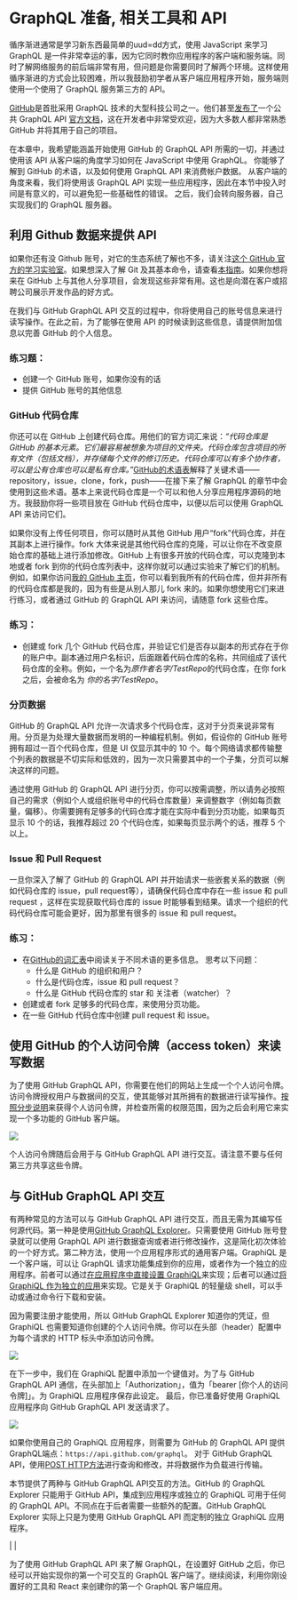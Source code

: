 # GraphQL 准备, 相关工具和 API

循序渐进通常是学习新东西最简单的uud=dd方式，使用 JavaScript 来学习 GraphQL 是一件非常幸运的事，因为它同时教你应用程序的客户端和服务端。同时了解网络服务的前后端非常有用，但问题是你需要同时了解两个环境。这样使用循序渐进的方式会比较困难，所以我鼓励初学者从客户端应用程序开始，服务端则使用一个使用了 GraphQL 服务第三方的 API。

[GitHub](https://github.com)是首批采用 GraphQL 技术的大型科技公司之一。他们甚至[发布了](https://githubengineering.com/the-github-graphql-api)一个公共 GraphQL API [官方文档](https://developer.github.com/v4)，这在开发者中非常受欢迎，因为大多数人都非常熟悉 GitHub 并将其用于自己的项目。

在本章中，我希望能涵盖开始使用 GitHub 的 GraphQL API 所需的一切，并通过使用该 API 从客户端的角度学习如何在 JavaScript 中使用 GraphQL。 你能够了解到 GitHub 的术语，以及如何使用 GraphQL API 来消费帐户数据。 从客户端的角度来看，我们将使用该 GraphQL API 实现一些应用程序，因此在本节中投入时间是有意义的，可以避免犯一些基础性的错误。 之后，我们会转向服务器，自己实现我们的 GraphQL 服务器。

## 利用 Github 数据来提供 API

如果你还有没 Github 账号，对它的生态系统了解也不多，请关注[这个 GitHub 官方的学习实验室](https://lab.github.com/)。如果想深入了解 Git 及其基本命令，请查看[本指南](https://www.robinwieruch.de/git-essential-commands/)。如果你想将来在 GitHub 上与其他人分享项目，会发现这些非常有用。这也是向潜在客户或招聘公司展示开发作品的好方式。

在我们与 GitHub GraphQL API 交互的过程中，你将使用自己的账号信息来进行读写操作。在此之前，为了能够在使用 API 的时候读到这些信息，请提供附加信息以完善 GitHub 的个人信息。

### 练习题：

* 创建一个 GitHub 账号，如果你没有的话
* 提供 GitHub 账号的其他信息

### GitHub 代码仓库

你还可以在 GitHub 上创建代码仓库。用他们的官方词汇来说：*“代码仓库是 GitHub 的基本元素。它们最容易被想象为项目的文件夹。代码仓库包含项目的所有文件（包括文档），并存储每个文件的修订历史。代码仓库可以有多个协作者，可以是公有仓库也可以是私有仓库。”*[GitHub的术语表](https://help.github.com/articles/github-glossary/)解释了关键术语——repository，issue，clone，fork，push——在接下来了解 GraphQL 的章节中会使用到这些术语。基本上来说代码仓库是一个可以和他人分享应用程序源码的地方。我鼓励你将一些项目放在 GitHub 代码仓库中，以便以后可以使用 GraphQL API 来访问它们。

如果你没有上传任何项目，你可以随时从其他 GitHub 用户“fork”代码仓库，并在其副本上进行操作。fork 大体来说是其他代码仓库的克隆，可以让你在不改变原始仓库的基础上进行添加修改。GitHub 上有很多开放的代码仓库，可以克隆到本地或者 fork 到你的代码仓库列表中，这样你就可以通过实验来了解它们的机制。例如，如果你访问[我的 GitHub 主页](https://github.com/rwieruch)，你可以看到我所有的代码仓库，但并非所有的代码仓库都是我的，因为有些是从别人那儿 fork 来的。如果你想使用它们来进行练习，或者通过 GitHub 的 GraphQL API 来访问，请随意 fork 这些仓库。

### 练习：

* 创建或 fork 几个 GitHub 代码仓库，并验证它们是否存以副本的形式存在于你的账户中。副本通过用户名标识，后面跟着代码仓库的名称，共同组成了该代码仓库的全称。例如，一个名为*原作者名字/TestRepo*的代码仓库，在你 fork 之后，会被命名为 *你的名字/TestRepo*。

### 分页数据

GitHub 的 GraphQL API 允许一次请求多个代码仓库，这对于分页来说非常有用。分页是为处理大量数据而发明的一种编程机制。例如，假设你的 GitHub 账号拥有超过一百个代码仓库，但是 UI 仅显示其中的 10 个。每个网络请求都传输整个列表的数据是不切实际和低效的，因为一次只需要其中的一个子集，分页可以解决这样的问题。

通过使用 GitHub 的 GraphQL API 进行分页，你可以按需调整，所以请务必按照自己的需求（例如个人或组织账号中的代码仓库数量）来调整数字（例如每页数量，偏移）。你需要拥有足够多的代码仓库才能在实际中看到分页功能，如果每页显示 10 个的话，我推荐超过 20 个代码仓库，如果每页显示两个的话，推荐 5 个以上。

### Issue 和 Pull Request

一旦你深入了解了 GitHub 的 GraphQL API 并开始请求一些嵌套关系的数据（例如代码仓库的 issue，pull request等），请确保代码仓库中存在一些 issue 和 pull request ，这样在实现获取代码仓库的 issue 时能够看到结果。请求一个组织的代码代码仓库可能会更好，因为那里有很多的 issue 和 pull request。

### 练习：

* 在[GitHub的词汇表](https://help.github.com/articles/github-glossary/)中阅读关于不同术语的更多信息。 思考以下问题：
  * 什么是 GitHub 的组织和用户？
  * 什么是代码仓库，issue 和 pull request？
  * 什么是 GitHub 代码仓库的 star 和 关注者（watcher）？
* 创建或者 fork 足够多的代码仓库，来使用分页功能。
* 在一些 GitHub 代码仓库中创建 pull request 和 issue。

## 使用 GitHub 的个人访问令牌（access token）来读写数据

为了使用 GitHub GraphQL API，你需要在他们的网站上生成一个个人访问令牌。访问令牌授权用户与数据间的交互，使其能够对其所拥有的数据进行读写操作。[按照分步说明](https://help.github.com/articles/creating-a-personal-access-token-for-the-command-line)来获得个人访问令牌，并检查所需的权限范围，因为之后会利用它来实现一个多功能的  GitHub 客户端。

![](images/github-personal-access-token_1024.jpg)

个人访问令牌随后会用于与 GitHub GraphQL API 进行交互。请注意不要与任何第三方共享这些令牌。

## 与 GitHub GraphQL API 交互

有两种常见的方法可以与 GitHub GraphQL API 进行交互，而且无需为其编写任何源代码。第一种是使用[GitHub GraphQL Explorer](https://developer.github.com/v4/explorer/)。只需要使用 GitHub 账号登录就可以使用 GraphQL API 进行数据查询或者进行修改操作，这是简化初次体验的一个好方式。第二种方法，使用一个应用程序形式的通用客户端。GraphiQL 是一个客户端，可以让 GraphQL 请求功能集成到你的应用，或者作为一个独立的应用程序。前者可以通过[在应用程序中直接设置 GraphiQL](https://github.com/skevy/graphiql-app)来实现；后者可以通过[将 GraphiQL 作为独立的应用](https://github.com/skevy/graphiql-app)来实现。它是关于 GraphiQL 的轻量级 shell，可以手动或通过命令行下载和安装。

因为需要注册才能使用，所以 GitHub GraphQL Explorer 知道你的凭证，但 GraphiQL 也需要知道你创建的个人访问令牌。你可以在头部（header）配置中为每个请求的 HTTP 标头中添加访问令牌。

![](images/graphiql-headers_1024.jpg)

在下一步中，我们在 GraphiQL 配置中添加一个键值对。为了与 GitHub GraphQL API 通信，在头部加上「Authorization」，值为「bearer [你个人的访问令牌]」。为 GraphiQL 应用程序保存此设定。 最后，你已准备好使用 GraphiQL 应用程序向 GitHub GraphQL API 发送请求了。

![](images/graphiql-authorization_1024.jpg)

如果你使用自己的 GraphiQL 应用程序，则需要为 GitHub 的 GraphQL API 提供 GraphQL端点：`https://api.github.com/graphql`。 对于 GitHub GraphQL API，使用[POST HTTP方法](https://en.wikipedia.org/wiki/Hypertext_Transfer_Protocol#Request_methods)进行查询和修改，并将数据作为负载进行传输。

本节提供了两种与 GitHub GraphQL API交互的方法。GitHub 的 GraphQL Explorer 只能用于 GitHub API，集成到应用程序或独立的 GraphiQL 可用于任何的 GraphQL API。不同点在于后者需要一些额外的配置。GitHub GraphQL Explorer 实际上只是为使用 GitHub GraphQL API 而定制的独立 GraphiQL 应用程序。

| |

为了使用 GitHub GraphQL API 来了解 GraphQL，在设置好 GitHub 之后，你已经可以开始实现你的第一个可交互的 GraphQL 客户端了。继续阅读，利用你刚设置好的工具和 React 来创建你的第一个 GraphQL 客户端应用。
